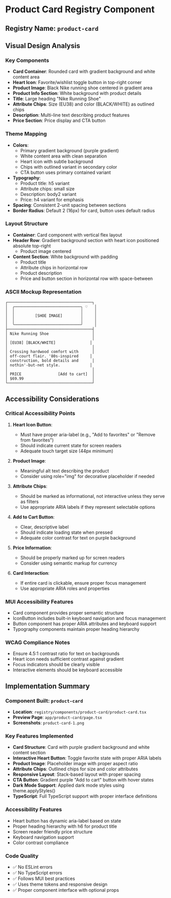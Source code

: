 # Product Card Registry Component

## Registry Name: `product-card`

## Visual Design Analysis

### Key Components

- **Card Container**: Rounded card with gradient background and white content area
- **Heart Icon**: Favorite/wishlist toggle button in top-right corner
- **Product Image**: Black Nike running shoe centered in gradient area
- **Product Info Section**: White background with product details
- **Title**: Large heading "Nike Running Shoe"
- **Attribute Chips**: Size (EU38) and color (BLACK/WHITE) as outlined chips
- **Description**: Multi-line text describing product features
- **Price Section**: Price display and CTA button

### Theme Mapping

- **Colors**:
  - Primary gradient background (purple gradient)
  - White content area with clean separation
  - Heart icon with subtle background
  - Chips with outlined variant in secondary color
  - CTA button uses primary contained variant
- **Typography**:
  - Product title: h5 variant
  - Attribute chips: small size
  - Description: body2 variant
  - Price: h4 variant for emphasis
- **Spacing**: Consistent 2-unit spacing between sections
- **Border Radius**: Default 2 (16px) for card, button uses default radius

### Layout Structure

- **Container**: Card component with vertical flex layout
- **Header Row**: Gradient background section with heart icon positioned absolute top-right
  - Product image centered
- **Content Section**: White background with padding
  - Product title
  - Attribute chips in horizontal row
  - Product description
  - Price and button section in horizontal row with space-between

### ASCII Mockup Representation

```
┌─────────────────────────────────────┐
│  ╭─────────────────────────────╮ ♡   │
│  │                             │     │
│  │         [SHOE IMAGE]        │     │
│  │                             │     │
│  ╰─────────────────────────────╯     │
├─────────────────────────────────────┤
│ Nike Running Shoe                   │
│                                     │
│ [EU38] [BLACK/WHITE]               │
│                                     │
│ Crossing hardwood comfort with      │
│ off-court flair. '80s-inspired     │
│ construction, bold details and      │
│ nothin'-but-net style.             │
│                                     │
│ PRICE                [Add to cart]  │
│ $69.99                              │
└─────────────────────────────────────┘
```

## Accessibility Considerations

### Critical Accessibility Points

1. **Heart Icon Button**:
   - Must have proper aria-label (e.g., "Add to favorites" or "Remove from favorites")
   - Should indicate current state for screen readers
   - Adequate touch target size (44px minimum)

2. **Product Image**:
   - Meaningful alt text describing the product
   - Consider using role="img" for decorative placeholder if needed

3. **Attribute Chips**:
   - Should be marked as informational, not interactive unless they serve as filters
   - Use appropriate ARIA labels if they represent selectable options

4. **Add to Cart Button**:
   - Clear, descriptive label
   - Should indicate loading state when pressed
   - Adequate color contrast for text on purple background

5. **Price Information**:
   - Should be properly marked up for screen readers
   - Consider using semantic markup for currency

6. **Card Interaction**:
   - If entire card is clickable, ensure proper focus management
   - Use appropriate ARIA roles and properties

### MUI Accessibility Features

- Card component provides proper semantic structure
- IconButton includes built-in keyboard navigation and focus management
- Button component has proper ARIA attributes and keyboard support
- Typography components maintain proper heading hierarchy

### WCAG Compliance Notes

- Ensure 4.5:1 contrast ratio for text on backgrounds
- Heart icon needs sufficient contrast against gradient
- Focus indicators should be clearly visible
- Interactive elements should be keyboard accessible

## Implementation Summary

### Component Built: `product-card`

- **Location**: `registry/components/product-card/product-card.tsx`
- **Preview Page**: `app/product-card/page.tsx`
- **Screenshots**: `product-card-1.png`

### Key Features Implemented

- **Card Structure**: Card with purple gradient background and white content section
- **Interactive Heart Button**: Toggle favorite state with proper ARIA labels
- **Product Image**: Placeholder image with proper aspect ratio
- **Attribute Chips**: Outlined chips for size and color attributes
- **Responsive Layout**: Stack-based layout with proper spacing
- **CTA Button**: Gradient purple "Add to cart" button with hover states
- **Dark Mode Support**: Applied dark mode styles using theme.applyStyles()
- **TypeScript**: Full TypeScript support with proper interface definitions

### Accessibility Features

- Heart button has dynamic aria-label based on state
- Proper heading hierarchy with h6 for product title
- Screen reader friendly price structure
- Keyboard navigation support
- Color contrast compliance

### Code Quality

- ✅ No ESLint errors
- ✅ No TypeScript errors
- ✅ Follows MUI best practices
- ✅ Uses theme tokens and responsive design
- ✅ Proper component interface with optional props
